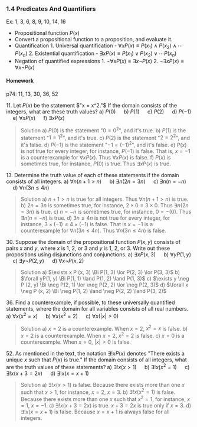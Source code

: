 ### 1.4 Predicates And Quantifiers
Ex: 1, 3, 6, 8, 9, 10, 14, 16

* Propositional function $P(x)$
* Convert a propositional function to a proposition, and evaluate it.
* Quantification
  1\. Universal quantification - $\forall x P(x) \equiv P(x_1) \land P(x_2) \land \cdots P(x_n)$
  2\. Existential quantification - $\exists x P(x) \equiv P(x_1) \lor P(x_2) \lor \cdots P(x_n)$
* Negation of quantified expressions
  1\. $\lnot \forall x P(x) \equiv \exists x \neg P(x)$
  2\. $\lnot \exists x P(x) \equiv \forall x \neg P(x)$

#### Homework
p74: 11, 13, 30, 36, 52

11\. Let $P(x)$ be the statement $"x = x^2."$ If the domain consists of the integers, what are these truth values?
a) $P(0)$  &emsp; b) $P(1)$ &emsp; c) $P(2)$ &emsp; d) $P(-1)$ &emsp; e) $\forall xP(x)$ &emsp; f) $\exists xP(x)$
>Solution
a) $P(0)$ is the statement "$0 = 0^2$", and it's true.
b) $P(1)$ is the statement "$1 = 1^2$", and it's true.
c) $P(2)$ is the statement "$2 = 2^2$", and it's false.
d) $P(-1)$ is the statement "$-1 = (-1)^2$", and it's false.
e) $P(x)$ is not true for every integer, for instance, $P(-1)$ is false. That is, $x=-1$ is a counterexample for  $\forall xP(x)$. Thus $\forall xP(x)$ is false.
f) $P(x)$ is sometimes true, for instance, $P(0)$ is true. Thus $\exists xP(x)$ is true.

13\. Determine the truth value of each of these statements if the domain consists of all integers.
a) $\forall n(n + 1 > n)$ &emsp; b) $\exists n(2n = 3n)$ &emsp; c) $\exists n(n = -n)$ &emsp; d) $\forall n(3n \leqslant 4n)$
>Solution
a) $n + 1 > n$ is true for all integers. Thus $\forall n(n + 1 > n)$ is true.
b) $2n = 3n$ is sometimes true, for instance, $2\times 0 = 3 \times 0$. Thus $\exists n(2n = 3n)$ is true.
c) $n = -n$ is sometimes true, for instance, $0 = -(0)$. Thus $\exists n(n = -n)$ is true.
d) $3n \leqslant 4n$ is not true for every integer, for instance, $3 \times (-1) \leqslant 4 \times (-1)$ is false. That is $x=-1$ is a counterexample for $\forall n(3n \leqslant 4n)$. Thus $\forall n(3n \leqslant 4n)$ is false.

30\. Suppose the domain of the propositional function $P(x, y)$ consists of pairs $x$ and $y$, where $x$ is 1, 2, or 3 and $y$ is 1, 2, or 3. Write out these propositions using disjunctions and conjunctions.
a) $\exists x P (x, 3)$ &emsp; b) $\forall yP(1, y)$ &emsp; c) $\exists y \neg P (2, y)$ &emsp; d) $\forall x \neg P (x, 2)$
>Solution
a) $\exists x P (x, 3) \Bi P(1, 3) \lor P(2, 3) \lor P(3, 3)$
b) $\forall yP(1, y) \Bi P(1, 1) \land P(1, 2) \land P(1, 3)$
c) $\exists y \neg P (2, y) \Bi \neg P(2, 1) \lor \neg P(2, 2) \lor \neg P(2, 3)$
d) $\forall x \neg P (x, 2) \Bi \neg P(1, 2) \land \neg P(2, 2) \land P(3, 2)$

36\. Find a counterexample, if possible, to these universally quantified statements, where the domain for all variables consists of all real numbers.
a) $\forall x(x^2=x)$ &emsp; b) $\forall x(x^2 =2)$ &emsp; c) $\forall x(|x| > 0)$
>Solution
a) $x=2$ is a counterexample. When $x=2$, $x^2=x$ is false.
b) $x=2$ is a counterexample. When $x=2$, $x^2=2$ is false.
c) $x=0$ is a counterexample. When $x=0$, $|x|>0$ is false.

52\. As mentioned in the text, the notation $\exists !xP(x)$ denotes "There exists a unique $x$ such that $P(x)$ is true." If the domain consists of all integers, what are the truth values of these statements?
a) $\exists !x(x > 1)$ &emsp; b) $\exists !x(x^2 = 1)$ &emsp; c) $\exists !x(x + 3 = 2x)$ &emsp; d) $\exists !x(x = x + 1)$
>Solution
a) $\exists !x(x > 1)$ is false. Because there exists more than one $x$ such that $x>1$, for instance, $x=2$, $x=3$.
b) $\exists !x(x^2 = 1)$ is false. Because there exists more than one $x$ such that $x^2 = 1$, for instance, $x=1$, $x=-1$.
c) $\exists !x(x + 3 = 2x)$ is true. $x + 3 = 2x$ is true only if $x=3$.
d) $\exists !x(x = x + 1)$ is false. Because $x=x+1$ is always false for all integers.
